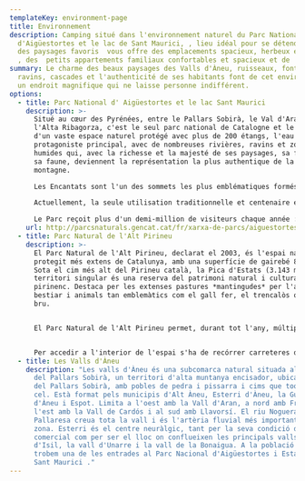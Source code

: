 ```yaml
---
templateKey: environment-page
title: Environnement
description: Camping situé dans l'environnement naturel du Parc National
  d'Aigüestortes et le lac de Sant Maurici, , lieu idéal pour se détendre, jouir
  des paysages favoris  vous offre des emplacements spacieux, herbeux et ombreux
  , des  petits appartements familiaux confortables et spacieux et de  bungalows
summary: Le charme des beaux paysages des Valls d'Àneu, ruisseaux, fontaines,
  ravins, cascades et l'authenticité de ses habitants font de cet environnement
  un endroit magnifique qui ne laisse personne indifférent.
options:
  - title: Parc National d' Aigüestortes et le lac Sant Maurici
    description: >-
      Situé au cœur des Pyrénées, entre le Pallars Sobirà, le Val d'Aran et
      l'Alta Ribagorza, c'est le seul parc national de Catalogne et le centre
      d'un vaste espace naturel protégé avec plus de 200 étangs, l'eau est le
      protagoniste principal, avec de nombreuses rivières, ravins et zones
      humides qui, avec la richesse et la majesté de ses paysages, sa flore et
      sa faune, deviennent la représentation la plus authentique de la haute
      montagne.

      Les Encantats sont l'un des sommets les plus emblématiques formés par des calcaires métamorphisés qui proviennent de la transformation des roches sédimentaires dues aux conditions de température et de pression auxquelles elles ont été soumises par les glaciers.

      Actuellement, la seule utilisation traditionnelle et centenaire est le maintien de l'élevage extensif des bovins locaux de Boí et d'Espot.

      Le Parc reçoit plus d'un demi-million de visiteurs chaque année : l'un de ses principaux objectifs est de rendre l'accès des personnes compatible avec la pleine conservation de toutes ses valeurs naturelles. Cet objectif est impossible à atteindre sans l'implication effective de tous les visiteurs. Par conséquent, votre collaboration et votre respect des règles de protection établies sont très importants.
    url: http://parcsnaturals.gencat.cat/fr/xarxa-de-parcs/aiguestortes/inici/index.html
  - title: Parc Natural de l'Alt Pirineu
    description: >-
      El Parc Natural de l'Alt Pirineu, declarat el 2003, és l'espai natural
      protegit més extens de Catalunya, amb una superfície de gairebé 80.000 ha.
      Sota el cim més alt del Pirineu català, la Pica d'Estats (3.143 m), aquest
      territori singular és una reserva del patrimoni natural i cultural
      pirinenc. Destaca per les extenses pastures *mantingudes* per l'acció del
      bestiar i animals tan emblemàtics com el gall fer, el trencalòs o l'ós
      bru.


      El Parc Natural de l'Alt Pirineu permet, durant tot l'any, múltiples opcions per practicar l'ecoturisme: descobrir magnífics estanys d'alta muntanya, gaudir de l'esclat de floració de primavera o dels colors de tardor tot recorrent camins històrics, visitar museus que mostren la forma de vida present i passada dels habitants d'un territori de muntanya, respirar la solitud de la muntanya hivernal mitjançant una passejada amb raquetes de neu, o bé gaudir d'espectaculars vistes panoràmiques des d'un mirador.


      Per accedir a l'interior de l'espai s'ha de recórrer carreteres de muntanya o pistes forestals no pavimentades, per a la qual cosa cal utilitzar vehicle privat (preferentment de xassís alt) o, si es prefereix el transport públic, taxis tot-terreny locals. Alternativament, es recomana accedir al Parc a peu o en bicicleta de muntanya, utilitzant l'extensa xarxa de camins existent que, sovint, té el seu inici en els pobles de l'entorn.
  - title: Les Valls d'Àneu
    description: "Les valls d'Àneu és una subcomarca natural situada al nord-oest
      del Pallars Sobirà, un territori d'alta muntanya encisador, ubicat al nord
      del Pallars Sobirà, amb pobles de pedra i pissarra i cims que toquen el
      cel. Està format pels municipis d'Alt Àneu, Esterri d'Àneu, la Guingueta
      d'Àneu i Espot. Limita a l'oest amb la Vall d'Aran, a nord amb França, a
      l'est amb la Vall de Cardós i al sud amb Llavorsí. El riu Noguera
      Pallaresa creua tota la vall i és l'artèria fluvial més important de la
      zona. Esterri és el centre neuràlgic, tant per la seva condició de nucli
      comercial com per ser el lloc on conflueixen les principals valls: la vall
      d'Isil, la vall d'Unarre i la vall de la Bonaigua. A la població d'Espot
      trobem una de les entrades al Parc Nacional d'Aigüestortes i Estany de
      Sant Maurici ."
---
```

